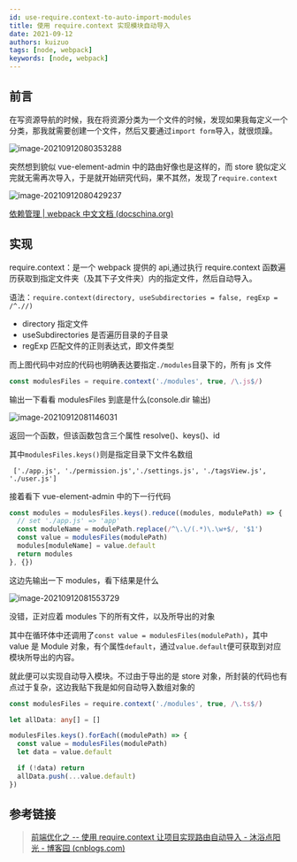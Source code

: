 ```yaml
---
id: use-require.context-to-auto-import-modules
title: 使用 require.context 实现模块自动导入
date: 2021-09-12
authors: kuizuo
tags: [node, webpack]
keywords: [node, webpack]
---
```


<!-- truncate -->

## 前言

在写资源导航的时候，我在将资源分类为一个文件的时候，发现如果我每定义一个分类，那我就需要创建一个文件，然后又要通过`import form`导入，就很烦躁。

![image-20210912080353288](https://img.kuizuo.cn/image-20210912080353288.png)

突然想到貌似 vue-element-admin 中的路由好像也是这样的，而 store 貌似定义完就无需再次导入，于是就开始研究代码，果不其然，发现了`require.context`

![image-20210912080429237](https://img.kuizuo.cn/image-20210912080429237.png)

[依赖管理 | webpack 中文文档 (docschina.org)](https://webpack.docschina.org/guides/dependency-management/)

## 实现

require.context：是一个 webpack 提供的 api,通过执行 require.context 函数遍历获取到指定文件夹（及其下子文件夹）内的指定文件，然后自动导入。

语法：`require.context(directory, useSubdirectories = false, regExp = /^.//)`

- directory 指定文件
- useSubdirectories 是否遍历目录的子目录
- regExp 匹配文件的正则表达式，即文件类型

而上图代码中对应的代码也明确表达要指定`./modules`目录下的，所有 js 文件

```js
const modulesFiles = require.context('./modules', true, /\.js$/)
```

输出一下看看 modulesFiles 到底是什么(console.dir 输出)

![image-20210912081146031](https://img.kuizuo.cn/image-20210912081146031.png)

返回一个函数，但该函数包含三个属性 resolve()、keys()、id

其中`modulesFiles.keys()`则是指定目录下文件名数组

```
 ['./app.js', './permission.js','./settings.js', './tagsView.js', './user.js']
```

接着看下 vue-element-admin 中的下一行代码

```js
const modules = modulesFiles.keys().reduce((modules, modulePath) => {
  // set './app.js' => 'app'
  const moduleName = modulePath.replace(/^\.\/(.*)\.\w+$/, '$1')
  const value = modulesFiles(modulePath)
  modules[moduleName] = value.default
  return modules
}, {})
```

这边先输出一下 modules，看下结果是什么

![image-20210912081553729](https://img.kuizuo.cn/image-20210912081553729.png)

没错，正对应着 modules 下的所有文件，以及所导出的对象

其中在循环体中还调用了`const value = modulesFiles(modulePath)`，其中 value 是 Module 对象，有个属性`default`，通过`value.default`便可获取到对应模块所导出的内容。

就此便可以实现自动导入模块。不过由于导出的是 store 对象，所封装的代码也有点过于复杂，这边我贴下我是如何自动导入数组对象的

```typescript
const modulesFiles = require.context('./modules', true, /\.ts$/)

let allData: any[] = []

modulesFiles.keys().forEach((modulePath) => {
  const value = modulesFiles(modulePath)
  let data = value.default

  if (!data) return
  allData.push(...value.default)
})
```

## 参考链接

> [前端优化之 -- 使用 require.context 让项目实现路由自动导入 - 沐浴点阳光 - 博客园 (cnblogs.com)](https://www.cnblogs.com/garfieldzhong/p/12585280.html)
